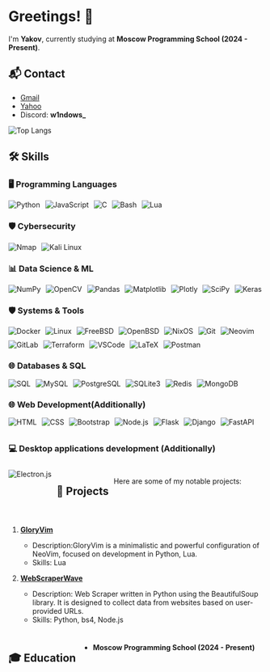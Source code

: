 # Greetings! 👋
I'm **Yakov**, currently studying at **Moscow Programming School (2024 - Present)**.

## 📬 Contact
- [Gmail](mailto:wswindowsers@gmail.com)
- [Yahoo](mailto:yakovhq@yahoo.com)
- Discord: **w1ndows_**

![Top Langs](https://github-readme-stats.vercel.app/api/top-langs/?username=GitW1n&layout=compact)

## 🛠️ Skills

### 🖥️ Programming Languages
<div style="display: flex; flex-wrap: wrap; gap: 10px;">
    <img src="https://img.shields.io/badge/Python-blue?style=for-the-badge&logo=python&logoColor=white" alt="Python" />
    <img src="https://img.shields.io/badge/JavaScript-F7DF1E?style=for-the-badge&logo=javascript&logoColor=black" alt="JavaScript" />
    <img src="https://img.shields.io/badge/C-blue?style=for-the-badge&logo=c&logoColor=white" alt="C" />
    <img src="https://img.shields.io/badge/Bash-4EAA25?style=for-the-badge&logo=gnubash&logoColor=white" alt="Bash" />
    <img src="https://img.shields.io/badge/Lua-blue?style=for-the-badge&logo=lua&logoColor=white" alt="Lua" />
</div>

### 🛡️ Cybersecurity
<div style="display: flex; flex-wrap: wrap; gap: 10px;"><img src="https://img.shields.io/badge/Nmap-000000?style=for-the-badge&logo=nmap&logoColor=green" alt="Nmap" />  <img src="https://img.shields.io/badge/Kali%20Linux-557C85?style=for-the-badge&logo=kalilinux&logoColor=white" alt="Kali Linux" />  </div>

### 📊 Data Science & ML
<div style="display: flex; flex-wrap: wrap; gap: 10px;">
    <img src="https://img.shields.io/badge/NumPy-013243?style=for-the-badge&logo=numpy&logoColor=white" alt="NumPy" />
    <img src="https://img.shields.io/badge/OpenCV-blue?style=for-the-badge&logo=opencv&logoColor=white" alt="OpenCV" />
    <img src="https://img.shields.io/badge/Pandas-150458?style=for-the-badge&logo=pandas&logoColor=white" alt="Pandas" />
    <img src="https://img.shields.io/badge/Matplotlib-0073B7?style=for-the-badge&logo=matplotlib&logoColor=white" alt="Matplotlib" />
      <img src="https://img.shields.io/badge/Plotly-3A4A6B?style=for-the-badge&logo=plotly&logoColor=white" alt="Plotly" />
      <img src="https://img.shields.io/badge/SciPy-8E1C1C?style=for-the-badge&logo=scipy&logoColor=white" alt="SciPy" />
    <img src="https://img.shields.io/badge/Keras-D00000?style=for-the-badge&logo=keras&logoColor=white" alt="Keras" />
</div>

### 🛡️ Systems & Tools
<div style="display: flex; flex-wrap: wrap; gap: 10px;">
    <img src="https://img.shields.io/badge/Docker-2496ED?style=for-the-badge&logo=docker&logoColor=white" alt="Docker" />
    <img src="https://img.shields.io/badge/Linux-FCC624?style=for-the-badge&logo=linux&logoColor=black" alt="Linux" />
    <img src="https://img.shields.io/badge/FreeBSD-AB2B28?style=for-the-badge&logo=freebsd&logoColor=white" alt="FreeBSD" />
    <img src="https://img.shields.io/badge/OpenBSD-F2CA30?style=for-the-badge&logo=openbsd&logoColor=black" alt="OpenBSD" />
    <img src="https://img.shields.io/badge/NixOS-7F4F96?style=for-the-badge&logo=nixos&logoColor=white" alt="NixOS" />
    <img src="https://img.shields.io/badge/Git-F05032?style=for-the-badge&logo=git&logoColor=white" alt="Git" />
    <img src="https://img.shields.io/badge/Neovim-57A143?style=for-the-badge&logo=neovim&logoColor=white" alt="Neovim" />
    <img src="https://img.shields.io/badge/GitLab-330F63?style=for-the-badge&logo=gitlab&logoColor=white" alt="GitLab" />
    <img src="https://img.shields.io/badge/Terraform-7B42BC?style=for-the-badge&logo=terraform&logoColor=white" alt="Terraform" />
    <img src="https://img.shields.io/badge/VSCode-007ACC?style=for-the-badge&logo=visualstudiocode&logoColor=white" alt="VSCode" />
    <img src="https://img.shields.io/badge/LaTeX-008080?style=for-the-badge&logo=latex&logoColor=white" alt="LaTeX" />
    <img src="https://img.shields.io/badge/Postman-FF6C37?style=for-the-badge&logo=postman&logoColor=white" alt="Postman" />
</div>

### 🌐 Databases & SQL
<div style="display: flex; flex-wrap: wrap; gap: 10px;">
    <img src="https://img.shields.io/badge/SQL-003B57?style=for-the-badge&logo=sql&logoColor=white" alt="SQL" />
    <img src="https://img.shields.io/badge/MySQL-4479A1?style=for-the-badge&logo=mysql&logoColor=white" alt="MySQL" />
    <img src="https://img.shields.io/badge/PostgreSQL-4169E1?style=for-the-badge&logo=postgresql&logoColor=white" alt="PostgreSQL" />
    <img src="https://img.shields.io/badge/SQLite3-003B57?style=for-the-badge&logo=sqlite&logoColor=white" alt="SQLite3" />
    <img src="https://img.shields.io/badge/Redis-DC382D?style=for-the-badge&logo=redis&logoColor=white" alt="Redis" />
    <img src="https://img.shields.io/badge/MongoDB-47A248?style=for-the-badge&logo=mongodb&logoColor=white" alt="MongoDB" />
</div>

### 🌐 Web Development(Additionally)
<div style="display: flex; flex-wrap: wrap; gap: 10px;"> <img src="https://img.shields.io/badge/HTML-E34F26?style=for-the-badge&logo=html5&logoColor=white" alt="HTML" /> <img src="https://img.shields.io/badge/CSS-1572B6?style=for-the-badge&logo=css3&logoColor=white" alt="CSS" /> <img src="https://img.shields.io/badge/Bootstrap-563D7C?style=for-the-badge&logo=bootstrap&logoColor=white" alt="Bootstrap" /> <img src="https://img.shields.io/badge/Node.js-339933?style=for-the-badge&logo=node.js&logoColor=white" alt="Node.js" /> <img src="https://img.shields.io/badge/Flask-000000?style=for-the-badge&logo=flask&logoColor=white" alt="Flask" /> <img src="https://img.shields.io/badge/Django-092E20?style=for-the-badge&logo=django&logoColor=white" alt="Django" /> <img src="https://img.shields.io/badge/FastAPI-009688?style=for-the-badge&logo=fastapi&logoColor=white" alt="FastAPI" />

### 💻 Desktop applications development (Additionally)
<div style="display: flex; flex-wrap: wrap; gap: 10px;">
    <img src="https://img.shields.io/badge/Electron-47848F?style=for-the-badge&logo=electron&logoColor=white" alt="Electron.js" />
</div>

## 📂 Projects
Here are some of my notable projects:

1. **[GloryVim](https://github.com/GitW1n/GloryVim)**
   - Description:GloryVim is a minimalistic and powerful configuration of NeoVim, focused on development in Python, Lua.
   - Skills: Lua

2. **[WebScraperWave](https://github.com/GitW1n/Web-Scrape-Wave)**
   - Description: Web Scraper written in Python using the BeautifulSoup library. It is designed to collect data from websites based on user-provided URLs.
   - Skills: Python, bs4, Node.js
## 🎓 Education
- **Moscow Programming School (2024 - Present)**

